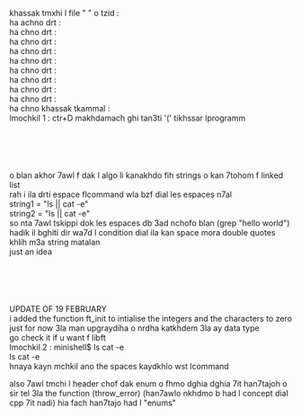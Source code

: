khassak tmxhi l file "   " o tzid : <br>
ha achno drt :<br>
ha chno drt :<br>
ha chno drt :<br>
ha chno drt :<br>
ha chno drt :<br>
ha chno drt :<br>
ha chno drt :<br>
ha chno drt :<br>
ha chno drt :<br>
ha chno khassak tkammal : <br>
lmochkil 1 : ctr+D makhdamach ghi tan3ti '(' tikhssar lprogramm<br>
<br>
<br>
<br>
<br>
<br>
o blan akhor 7awl f dak l algo li kanakhdo fih strings o kan 7tohom f linked list<br>
rah i ila drti espace flcommand wla bzf dial les espaces n7al <br>
string1 = "ls          || cat       -e"<br>
string2 = "ls || cat -e"<br>
so nta 7awl tskippi dok les espaces db 3ad nchofo blan (grep "hello world")<br>
hadik il bghiti dir wa7d l condition dial ila kan space mora double quotes khlih m3a string matalan <br>
just an idea<br>
<br>
<br>
<br>
<br>
<br>
UPDATE OF 19 FEBRUARY<br>
i added the function ft_init to intialise the integers and the characters to zero<br>
just for now 3la man upgraydiha o nrdha katkhdem 3la ay data type<br>
go check it if u want f libft<br>
lmochkil 2 : minishell$ ls        cat     -e<br>
ls        cat     -e <br>
hnaya kayn mchkil ano the spaces kaydkhlo wst lcommand<br>

also 7awl tmchi l header chof dak enum o fhmo dghia dghia 7it han7tajoh
o sir tel 3la the function (throw_error) (han7awlo nkhdmo b had l concept dial cpp 7it nadi) hia fach han7tajo had l "enums"
